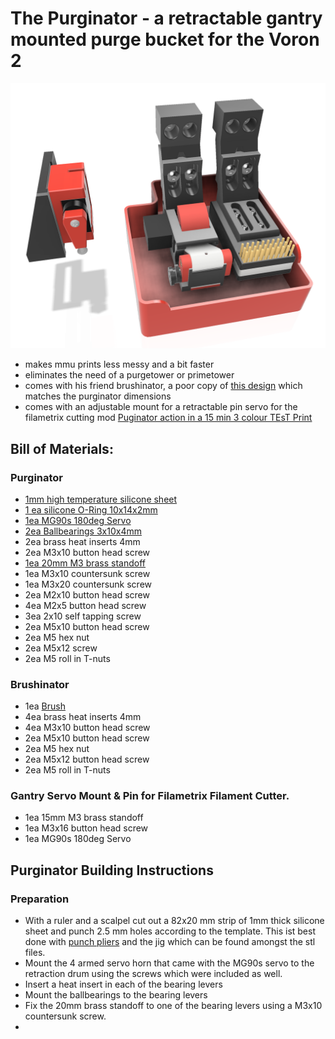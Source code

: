 # The Purginator - a retractable gantry mounted purge bucket for the Voron 2
![Purginator Render](https://github.com/weuzor/purginator/blob/main/happily_together.png)
* makes mmu prints less messy and a bit faster
* eliminates the need of a purgetower or primetower
* comes with his friend brushinator, a poor copy of [this design](https://www.printables.com/de/model/269412-voron-v24-300-gantry-mounted-nozzle-cleaner) which matches the purginator dimensions
* comes with an adjustable mount for a retractable pin servo for the filametrix cutting mod
[Puginator action in a 15 min 3 colour TEsT Print](https://youtu.be/IaCVgWm7dVc)
## Bill of Materials:
### Purginator 
* [1mm high temperature silicone sheet](https://www.amazon.de/gp/product/B08KFTPTG9/ref=ppx_yo_dt_b_asin_title_o04_s00?ie=UTF8&th=1)
* [1 ea silicone O-Ring 10x14x2mm](https://www.amazon.de/gp/product/B07NQD6KCJ/ref=ppx_yo_dt_b_asin_title_o03_s00?ie=UTF8&th=1)
* [1ea MG90s 180deg Servo](https://www.amazon.de/gp/product/B086V3VP72/ref=ppx_yo_dt_b_asin_title_o00_s00?ie=UTF8&th=1)
* [2ea Ballbearings 3x10x4mm](https://www.amazon.de/stücke-623-2RS-Kugellager-Doppel-Rillenkugellager/dp/B07CWLGNJ5/ref=sr_1_1_sspa?dib=eyJ2IjoiMSJ9.9woqqwQjTq-p6iPwrUffi2d2bsHJw6UycUsB92_u3q-Smt9jMfxYufze3yMLa8dVCcguvt3fg-eWgwVzRmbCx6OBDLn50Iqe8E2cVwwDzqe9K4E6B9IgL00jBknB56GO1ZkXVQhbH0jbnrGV-QxXVfFCnwxjZPuh-A0WkN2nheVrjfzndKp1NyEEW4B8PbHB0m_gXTPkrTWZJLG8WaGOHKBgCCyeGjlpAJjDO7ynSQw.av6AitDux3gb7yG6LLjvQHgYDzAzVkIL2xda3fSPe5c&dib_tag=se&keywords=Kugellager+3x10x4&qid=1710786944&sr=8-1-spons&sp_csd=d2lkZ2V0TmFtZT1zcF9hdGY&psc=1)
* 2ea brass heat inserts 4mm
* 2ea M3x10 button head screw
* [1ea 20mm M3 brass standoff](https://www.amazon.de/AMZANDY-NEW-Abstandshalter-Abstandsbolzen-Motherboard-120/dp/B0825XY6VD/ref=sr_1_7?crid=3TITDI5TLOEGC&dib=eyJ2IjoiMSJ9.Lkey_yXQ8r6hCAH6FFWw5okOneqPTCSUP8t_yb0lMtPJLWKaB11n3_tK6P5iaGANIG5UnW6m949uoysijHjPMpoX3HULD8GrWlblwMRx7Q-5_ZeYL9oYqm35cjq1qeqp5CGv6OPeQoozvjhXZ9FaHxSD4GP4VnOVWlB2F2HYQHN90KLqVSrJ3lSJUASCDusTpiwSzIw25-1eFvopz5q1H9xc6379X1k6_oGgFUENuLVuG0YvzloBLdCLJeDJ5b6EpO7Etbycj9Qk3-8aL6k3gwPVumwaHsfkmjy78CIZKbw.dDZao0cnR60cPkmA0iYp5-txgPim3ksjU0daOCAcIV0&dib_tag=se&keywords=standoff+m3&qid=1710792950&sprefix=standoff+m3%2Caps%2C98&sr=8-7)
* 1ea M3x10 countersunk screw
* 1ea M3x20 countersunk screw
* 2ea M2x10 button head screw
* 4ea M2x5 button head screw
* 3ea 2x10 self tapping screw
* 2ea M5x10 button head screw
* 2ea M5 hex nut
* 2ea M5x12 screw
* 2ea M5 roll in T-nuts
### Brushinator 
* 1ea [Brush](https://www.amazon.de/Reinigung-Drahtbürste-Kunststoffgriffe-Edelstahl-Reinigungswerkzeug/dp/B0895GCSH7/ref=sxts_b2b_sx_reorder_acb_customer?content-id=amzn1.sym.f4e69c76-7f1e-4be9-a990-6de7d07aaf6a%3Aamzn1.sym.f4e69c76-7f1e-4be9-a990-6de7d07aaf6a&crid=20N7CF5QOWQE5&cv_ct_cx=messingbürste&dib=eyJ2IjoiMSJ9.z7TWS4HkcxDzHbvJIgCPzA.Y7QLxHE9fQSL7NgeJQ0xp0zurahyunnSiQJpj-z_JAI&dib_tag=se&keywords=messingbürste&pd_rd_i=B0895GCSH7&pd_rd_r=83d5e4a9-06be-4864-90a7-eb933d223a5d&pd_rd_w=HD1Tp&pd_rd_wg=Qrf1B&pf_rd_p=f4e69c76-7f1e-4be9-a990-6de7d07aaf6a&pf_rd_r=70E8QH3QH7KNRC2K66PZ&qid=1710793370&sbo=RZvfv%2F%2FHxDF%2BO5021pAnSA%3D%3D&sprefix=messingbürste%2Caps%2C100&sr=1-1-c8a51df4-6015-4603-b82a-8c2c24cf7e97&th=1)
* 4ea brass heat inserts 4mm
* 4ea M3x10 button head screw
* 2ea M5x10 button head screw
* 2ea M5 hex nut
* 2ea M5x12 button head screw
* 2ea M5 roll in T-nuts
### Gantry Servo Mount & Pin for Filametrix Filament Cutter.
* 1ea 15mm M3 brass standoff
* 1ea M3x16 button head screw
* 1ea MG90s 180deg Servo

## Purginator Building Instructions

### Preparation
* With a ruler and a scalpel cut out a 82x20 mm strip of 1mm thick silicone sheet and punch 2.5 mm holes according to the template. This ist best done with [punch pliers](https://www.amazon.de/AmazonBasics-Leder-Lochzangen-Set-Drehlochzange-verschiedene-Aufweitwerkzeug/dp/B07W48YG15/ref=sr_1_1_ffob_sspa?crid=Q96VTO20Z6JF&dib=eyJ2IjoiMSJ9.HWjcpEgpXCPkTwFn7Ex3hMQVKTF8OVhrfR7BBim0AXNtrP4Doypsq9iqnog-XIyfIdXdWmZXm5eAmspMH-17IQhGMJ4RgyXJRH3qj4_gQ3bJLZOiAskIPYWs-z18LgVfhQdsucgHDHeOROjCnV8fbx_5tbQipQh_mngMIqCHn3XKTLn09DdfxjHAMntypskkf1c5OUrXmWF0YJBniCbq8tjya1m33LWLyLyblHhAWnE.RNZpz3uQqhsoqXTNV4xxpJ1DEOtU8145AU8xL-e6cCY&dib_tag=se&keywords=lochzange&qid=1710811490&sprefix=lochzange%2Caps%2C102&sr=8-1-spons&sp_csd=d2lkZ2V0TmFtZT1zcF9hdGY&psc=1) and the jig which can be found amongst the stl files.
* Mount the 4 armed servo horn that came with the MG90s servo to the retraction drum using the screws which were included as well.
* Insert a heat insert in each of the bearing levers
* Mount the ballbearings to the bearing levers
* Fix the 20mm brass standoff to one of the bearing levers using a M3x10 countersunk screw.
* 




